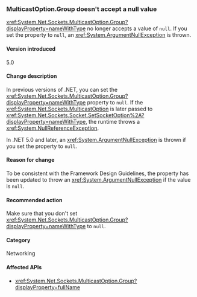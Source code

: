 ### MulticastOption.Group doesn't accept a null value

<xref:System.Net.Sockets.MulticastOption.Group?displayProperty=nameWithType> no longer accepts a value of `null`. If you set the property to `null`, an <xref:System.ArgumentNullException> is thrown.

#### Version introduced

5.0

#### Change description

In previous versions of .NET, you can set the <xref:System.Net.Sockets.MulticastOption.Group?displayProperty=nameWithType> property to `null`. If the <xref:System.Net.Sockets.MulticastOption> is later passed to <xref:System.Net.Sockets.Socket.SetSocketOption%2A?displayProperty=nameWithType>, the runtime throws a <xref:System.NullReferenceException>.

In .NET 5.0 and later, an <xref:System.ArgumentNullException> is thrown if you set the property to `null`.

#### Reason for change

To be consistent with the Framework Design Guidelines, the property has been updated to throw an <xref:System.ArgumentNullException> if the value is `null`.

#### Recommended action

Make sure that you don't set <xref:System.Net.Sockets.MulticastOption.Group?displayProperty=nameWithType> to `null`.

#### Category

Networking

#### Affected APIs

- <xref:System.Net.Sockets.MulticastOption.Group?displayProperty=fullName>

<!--

#### Affected APIs

- `P:System.Net.Sockets.MulticastOption.Group`

-->
